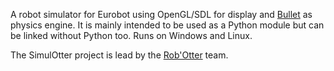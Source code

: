 A robot simulator for Eurobot using OpenGL/SDL for display and [Bullet](http://www.bulletphysics.com) as physics engine.
It is mainly intended to be used as a Python module but can be linked without Python too.
Runs on Windows and Linux.

The SimulOtter project is lead by the [Rob'Otter](http://robotter.fr) team.